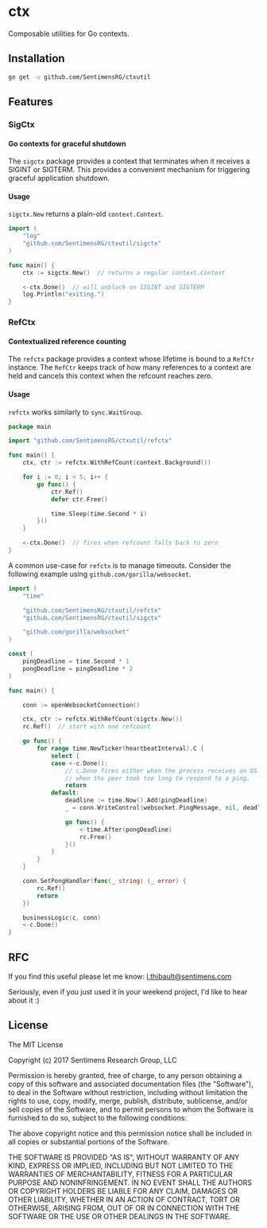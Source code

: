 # ctx

Composable utilities for Go contexts.

## Installation

```bash
go get -u github.com/SentimensRG/ctxutil
```

## Features

### SigCtx

#### Go contexts for graceful shutdown

The `sigctx` package provides a context that terminates when it receives a
SIGINT or SIGTERM.  This provides a convenient mechanism for triggering
graceful application shutdown.

#### Usage

`sigctx.New` returns a plain-old `context.Context`.

```go
import (
    "log"
    "github.com/SentimensRG/ctxutil/sigctx"
)

func main() {
    ctx := sigctx.New()  // returns a regular context.Context

    <-ctx.Done()  // will unblock on SIGINT and SIGTERM
    log.Println("exiting.")    
}
```

### RefCtx

#### Contextualized reference counting

The `refctx` package provides a context whose lifetime is bound to a `RefCtr`
instance.  The `RefCtr` keeps track of how many references to a context are
held and cancels this context when the refcount reaches zero.

#### Usage

`refctx` works similarly to `sync.WaitGroup`.

```go
package main

import "github.com/SentimensRG/ctxutil/refctx"

func main() {
    ctx, ctr := refctx.WithRefCount(context.Background())

    for i := 0; i < 5; i++ {
        go func() {
            ctr.Ref()
            defer ctr.Free()

            time.Sleep(time.Second * i)
        }()
    }

    <-ctx.Done()  // fires when refcount falls back to zero    
}

```

A common use-case for `refctx` is to manage timeouts.  Consider the following
example using `github.com/gorilla/websocket`.

```go
import (
    "time"

    "github.com/SentimensRG/ctxutil/refctx"
    "github.com/SentimensRG/ctxutil/sigctx"

    "github.com/gorilla/websocket"
)

const (
    pingDeadline = time.Second * 1
    pongDeadline = pingDeadline * 2
)

func main() {

    conn := openWebsocketConnection()

    ctx, ctr := refctx.WithRefCount(sigctx.New())
    rc.Ref()  // start with one refcount

    go func() {
        for range time.NewTicker(heartbeatInterval).C {
            select {
            case <-c.Done():
                // c.Done fires either when the process receives an OS signal, or
                // when the peer took too long to respond to a ping.
                return
            default:
                deadline := time.Now().Add(pingDeadline)
				_ = conn.WriteControl(websocket.PingMessage, nil, deadline)

				go func() {
					<-time.After(pongDeadline)
					rc.Free()
				}()
            }
        }
    }

    conn.SetPongHandler(func(_ string) (_ error) {
		rc.Ref()
		return
	})

    businessLogic(c, conn)
    <-c.Done()
}
```

## RFC

If you find this useful please let me know:  <l.thibault@sentimens.com>

Seriously, even if you just used it in your weekend project, I'd like to hear
about it :)

## License
The MIT License

Copyright (c) 2017 Sentimens Research Group, LLC

Permission is hereby granted, free of charge, to any person obtaining a copy
of this software and associated documentation files (the "Software"), to deal
in the Software without restriction, including without limitation the rights
to use, copy, modify, merge, publish, distribute, sublicense, and/or sell
copies of the Software, and to permit persons to whom the Software is
furnished to do so, subject to the following conditions:

The above copyright notice and this permission notice shall be included in
all copies or substantial portions of the Software.

THE SOFTWARE IS PROVIDED "AS IS", WITHOUT WARRANTY OF ANY KIND, EXPRESS OR
IMPLIED, INCLUDING BUT NOT LIMITED TO THE WARRANTIES OF MERCHANTABILITY,
FITNESS FOR A PARTICULAR PURPOSE AND NONINFRINGEMENT. IN NO EVENT SHALL THE
AUTHORS OR COPYRIGHT HOLDERS BE LIABLE FOR ANY CLAIM, DAMAGES OR OTHER
LIABILITY, WHETHER IN AN ACTION OF CONTRACT, TORT OR OTHERWISE, ARISING FROM,
OUT OF OR IN CONNECTION WITH THE SOFTWARE OR THE USE OR OTHER DEALINGS IN
THE SOFTWARE.
